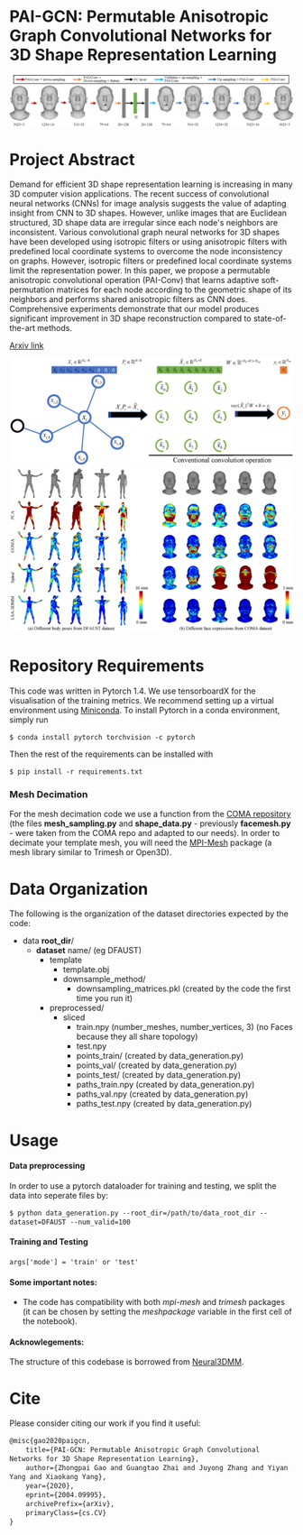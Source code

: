 

# PAI-GCN: Permutable Anisotropic Graph Convolutional Networks for 3D Shape Representation Learning
![PaiNeural3DMM architecture](images/architecture.png "PaiNeural3DMM architecture")
# Project Abstract 
Demand for efficient 3D shape representation learning is increasing in many 3D computer vision applications. The recent success of convolutional neural networks (CNNs) for image analysis suggests the value of adapting insight from CNN to 3D shapes. However, unlike images that are Euclidean structured, 3D shape data are irregular since each node's neighbors are inconsistent. Various convolutional graph neural networks for 3D shapes have been developed using isotropic filters or using anisotropic filters with predefined local coordinate systems to overcome the node inconsistency on graphs. However, isotropic filters or predefined local coordinate systems limit the representation power. In this paper, we propose a permutable anisotropic convolutional operation (PAI-Conv) that learns adaptive soft-permutation matrices for each node according to the geometric shape of its neighbors and performs shared anisotropic filters as CNN does. Comprehensive experiments demonstrate that our model produces significant improvement in 3D shape reconstruction compared to state-of-the-art methods.

[Arxiv link](https://arxiv.org/abs/2004.09995)

![Pai-Conv](images/pai-gcn.png "Pai-Conv operation")
![Results](images/results.png "Results")

# Repository Requirements

This code was written in Pytorch 1.4. We use tensorboardX for the visualisation of the training metrics. We recommend setting up a virtual environment using [Miniconda](https://docs.conda.io/en/latest/miniconda.html). To install Pytorch in a conda environment, simply run 

```
$ conda install pytorch torchvision -c pytorch
```

Then the rest of the requirements can be installed with 

```
$ pip install -r requirements.txt
```

### Mesh Decimation
For the mesh decimation code we use a function from the [COMA repository](https://github.com/anuragranj/coma) (the files **mesh_sampling.py** and **shape_data.py** - previously **facemesh.py** - were taken from the COMA repo and adapted to our needs). In order to decimate your template mesh, you will need the [MPI-Mesh](https://github.com/MPI-IS/mesh) package (a mesh library similar to Trimesh or Open3D). 


# Data Organization

The following is the organization of the dataset directories expected by the code:

* data **root_dir**/
  * **dataset** name/ (eg DFAUST)
    * template
      * template.obj
      * downsample_method/
        * downsampling_matrices.pkl (created by the code the first time you run it)
    * preprocessed/
      * sliced
        * train.npy (number_meshes, number_vertices, 3) (no Faces because they all share topology)
        * test.npy 
        * points_train/ (created by data_generation.py)
        * points_val/ (created by data_generation.py)
        * points_test/ (created by data_generation.py)
        * paths_train.npy (created by data_generation.py)
        * paths_val.npy (created by data_generation.py)
        * paths_test.npy (created by data_generation.py)

# Usage

#### Data preprocessing 

In order to use a pytorch dataloader for training and testing, we split the data into seperate files by:

```
$ python data_generation.py --root_dir=/path/to/data_root_dir --dataset=DFAUST --num_valid=100
```

#### Training and Testing

```
args['mode'] = 'train' or 'test'
```

#### Some important notes:
* The code has compatibility with both _mpi-mesh_ and _trimesh_ packages (it can be chosen by setting the _meshpackage_ variable in the first cell of the notebook).

#### Acknowlegements:

The structure of this codebase is borrowed from [Neural3DMM](https://github.com/gbouritsas/Neural3DMM).

# Cite

Please consider citing our work if you find it useful:

```
@misc{gao2020paigcn,
    title={PAI-GCN: Permutable Anisotropic Graph Convolutional Networks for 3D Shape Representation Learning},
    author={Zhongpai Gao and Guangtao Zhai and Juyong Zhang and Yiyan Yang and Xiaokang Yang},
    year={2020},
    eprint={2004.09995},
    archivePrefix={arXiv},
    primaryClass={cs.CV}
}
```